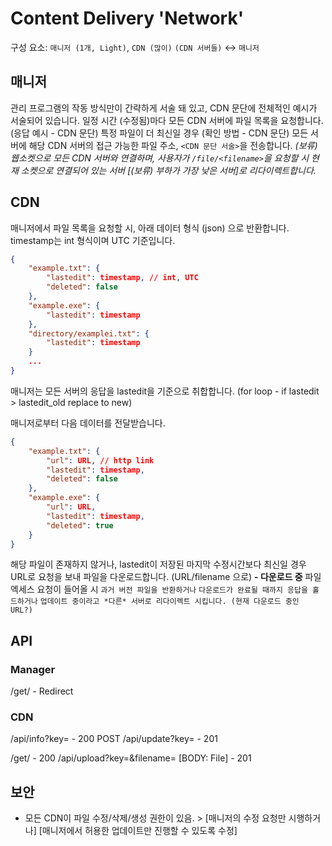 # Content Delivery 'Network'  
구성 요소: `매니저 (1개, Light)`, `CDN (많이)`
`(CDN 서버들)` <-> `매니저`  

## 매니저
관리 프로그램의 작동 방식만이 간략하게 서술 돼 있고, CDN 문단에 전체적인 예시가 서술되어 있습니다.
일정 시간 (수정됨)마다 모든 CDN 서버에 파일 목록을 요청합니다. (응답 예시 - CDN 문단) 특정 파일이 더 최신일 경우 (확인 방법 - CDN 문단) 모든 서버에 해당 CDN 서버의 접근 가능한 파일 주소, `<CDN 문단 서술>`을 전송합니다.
*(보류) 웹소켓으로 모든 CDN 서버와 연결하며, 사용자가 `/file/<filename>`을 요청할 시 현재 소켓으로 연결되어 있는 서버 [(보류) 부하가 가장 낮은 서버]로 리다이렉트합니다.*
## CDN
매니저에서 파일 목록을 요청할 시, 아래 데이터 형식 (json) 으로 반환합니다. timestamp는 int 형식이며 UTC 기준입니다.
```json
{
    "example.txt": {
        "lastedit": timestamp, // int, UTC
        "deleted": false
    },
    "example.exe": {
        "lastedit": timestamp
    },
    "directory/examplei.txt": {
        "lastedit": timestamp
    }
    ...
}
``` 
매니저는 모든 서버의 응답을 lastedit을 기준으로 취합합니다. (for loop - if lastedit > lastedit_old replace to new)  

매니저로부터 다음 데이터를 전달받습니다.
```json
{
    "example.txt": {
        "url": URL, // http link
        "lastedit": timestamp,
        "deleted": false
    },
    "example.exe": {
        "url": URL,
        "lastedit": timestamp,
        "deleted": true
    }
}
```

해당 파일이 존재하지 않거나, lastedit이 저장된 마지막 수정시간보다 최신일 경우 URL로 요청을 보내 파일을 다운로드합니다. (URL/filename 으로)
 **- 다운로드 중** 파일 엑세스 요청이 들어올 시 `과거 버전 파일을 반환하거나` `다운로드가 완료될 때까지 응답을 홀드하거나` `업데이트 중이라고 *다른* 서버로 리다이렉트 시킵니다. (현재 다운로드 중인 URL?)`


## API
### Manager
/get/<FilePath> - Redirect
### CDN
/api/info?key=<API-KEY> - 200
POST /api/update?key=<API-KEY> - 201

/get/<FilePath> - 200
/api/upload?key=<API-KEY>&filename=<FILENAME> [BODY: File] - 201


## 보안
 * 모든 CDN이 파일 수정/삭제/생성 권한이 있음. > [매니저의 수정 요청만 시행하거나] [매니저에서 허용한 업데이트만 진행할 수 있도록 수정]